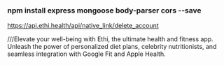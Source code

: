 ### npm install express mongoose body-parser cors --save


https://api.ethi.health/api/native_link/delete_account

///Elevate your well-being with Ethi, the ultimate health and fitness app. Unleash the power of personalized diet plans, celebrity nutritionists, and seamless integration with Google Fit and Apple Health.